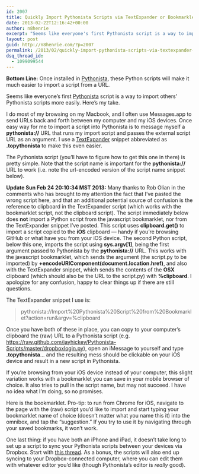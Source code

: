 ```yaml
---
id: 2007
title: Quickly Import Pythonista Scripts via TextExpander or Bookmarklet
date: 2013-02-22T12:16:42+00:00
author: n8henrie
excerpt: "Seems like everyone's first Pythonista script is a way to import others' Pythonista scripts more easily. Here's my take."
layout: post
guid: http://n8henrie.com/?p=2007
permalink: /2013/02/quickly-import-pythonista-scripts-via-textexpander-or-bookmarklet/
dsq_thread_id:
  - 1099099544
---
```

**Bottom Line:** Once installed in <a target="_blank" href="https://itunes.apple.com/us/app/pythonista/id528579881?mt=8&#038;at=10l5H6" title="Official Pythonista Website">Pythonista</a>, these Python scripts will make it much easier to import a script from a URL.

<!--more-->

Seems like everyone&#8217;s first <a target="_blank" href="https://itunes.apple.com/us/app/pythonista/id528579881?mt=8&#038;at=10l5H6" title="Pythonista in iTunes">Pythonista</a> script is a way to import others&#8217; Pythonista scripts more easily. Here&#8217;s my take.

I do most of my browsing on my Macbook, and I often use Messages.app to send URLs back and forth between my computer and my iOS devices. Once easy way for me to import a script into Pythonista is to message myself a **pythonista://** URL that runs my import script and passes the external script URL as an argument. I use a <a target="_blank" href="https://itunes.apple.com/us/app/textexpander-for-mac/id405274824?mt=12&#038;at=10l5H6">TextExpander</a> snippet abbreviated as **.topythonista** to make this even easier.

The Pythonista script (you&#8217;ll have to figure how to get this one in there) is pretty simple. Note that the script name is important for the **pythonista://** URL to work (i.e. note the url-encoded version of the script name snippet below).

**Update Sun Feb 24 20:10:34 MST 2013:** Many thanks to Rob Olian in the comments who has brought to my attention the fact that I&#8217;ve pasted the wrong script here, and that an additional potential source of confusion is the reference to clipboard in the TextExpander script (which works with the bookmarklet script, not the clipboard script). The script immediately below does **not** import a Python script from the javascript bookmarklet, nor from the TextExpander snippet I&#8217;ve posted. This script uses **clipboard.get()** to import a script copied to the **iOS** clipboard &#8212; handy if you&#8217;re browsing GitHub or what have you from your iOS device. The second Python script, below this one, imports the script using **sys.argv[1]**, being the first argument passed to Pythonista by the **pythonista://** URL. This works with the javascript bookmarklet, which sends the argument (the script.py to be imported) by **+encodeURIComponent(document.location.href)**, and also with the TextExpander snippet, which sends the contents of the **OSX** clipboard (which should also be the URL to the script.py) with **%clipboard**. I apologize for any confusion, happy to clear things up if there are still questions. </update>





The TextExpander snippet I use is:

> pythonista://Import%20Pythonista%20Script%20from%20Bookmarklet?action=run&argv=%clipboard

Once you have both of these in place, you can copy to your computer&#8217;s clipboard the (raw) URL to a Pythonista script (e.g. <a target="_blank" href="https://raw.github.com/jayhickey/Pythonista-Scripts/master/dropboxlogin.py">https://raw.github.com/jayhickey/Pythonista-Scripts/master/dropboxlogin.py</a>), open an iMessage to yourself and type **.topythonista**… and the resulting mess should be clickable on your iOS device and result in a new script in Pythonista.

If you&#8217;re browsing from your iOS device instead of your computer, this slight variation works with a bookmarklet you can save in your mobile browser of choice. It also tries to pull in the script name, but may not succeed. I have no idea what I&#8217;m doing, so no promises.



Here is the bookmarklet. Pro-tip: to run from Chrome for iOS, navigate to the page with the (raw) script you&#8217;d like to import and start typing your bookmarklet name of choice (doesn&#8217;t matter what you name this it) into the omnibox, and tap the &#8220;suggestion.&#8221; If you try to use it by navigating through your saved bookmarks, it won&#8217;t work.



One last thing: if you have both an iPhone and iPad, it doesn&#8217;t take long to set up a script to sync your Pythonista scripts between your devices via Dropbox. Start with <a target="_blank" href="http://omz-software.com/pythonista/forums/discussion/10/using-the-dropbox-module/p1">this thread</a>. As a bonus, the scripts will also end up syncing to your Dropbox-connected computer, where you can edit them with whatever editor you&#8217;d like (though Pythonista&#8217;s editor is _really_ good).